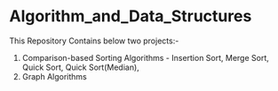 # Algorithm_and_Data_Structures
This Repository Contains below two projects:-
1. Comparison-based Sorting Algorithms - Insertion Sort, Merge Sort, Quick Sort, Quick Sort(Median),
2. Graph Algorithms 

